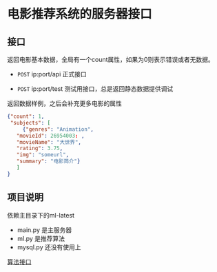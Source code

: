 # 电影推荐系统的服务器接口

## 接口

返回电影基本数据，全局有一个count属性，如果为0则表示错误或者无数据。

- `POST` ip:port/api 正式接口

- `POST` ip:port/test 测试用接口，总是返回静态数据提供调试

返回数据样例，之后会补充更多电影的属性

```json
{"count": 1,
 "subjects": [
     {"genres": "Animation",
   "movieId": 26954003: ,
   "movieName": "大世界",
   "rating": 3.75,
   "img": "someurl",
   "summary": "电影简介"}
   ]
}
```

## 项目说明

依赖主目录下的ml-latest

* main.py 是主服务器
* ml.py 是推荐算法
* mysql.py 还没有使用上

[算法接口](ml_func.md)